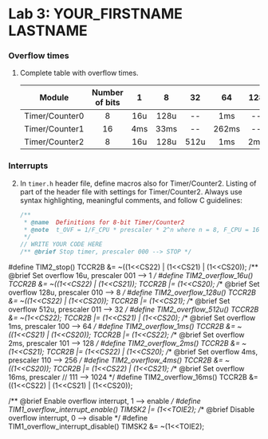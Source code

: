 # Lab 3: YOUR_FIRSTNAME LASTNAME

### Overflow times

1. Complete table with overflow times.

   | **Module** | **Number of bits** | **1** | **8** | **32** | **64** | **128** | **256** | **1024** |
   | :-: | :-: | :-: | :-: | :-: | :-: | :-: | :-: | :-: |
   | Timer/Counter0 | 8  | 16u | 128u | -- | 1ms | -- | 4ms | 16ms |
   | Timer/Counter1 | 16 |  4ms | 33ms | -- | 262ms | -- | 1s | 4s |
   | Timer/Counter2 | 8  |  16u | 128u | 512u | 1ms | 2ms | 4ms | 16ms |

### Interrupts

2. In `timer.h` header file, define macros also for Timer/Counter2. Listing of part of the header file with settings for Timer/Counter2. Always use syntax highlighting, meaningful comments, and follow C guidelines:

   ```c
   /**
    * @name  Definitions for 8-bit Timer/Counter2
    * @note  t_OVF = 1/F_CPU * prescaler * 2^n where n = 8, F_CPU = 16 MHz
    */
   // WRITE YOUR CODE HERE
   /** @brief Stop timer, prescaler 000 --> STOP */
#define TIM2_stop()           TCCR2B &= ~((1<<CS22) | (1<<CS21) | (1<<CS20));
/** @brief Set overflow 16u, prescaler 001 --> 1 */
#define TIM2_overflow_16u()   TCCR2B &= ~((1<<CS22) | (1<<CS21)); TCCR2B |= (1<<CS20);
/** @brief Set overflow 128u, prescaler 010 --> 8 */
#define TIM2_overflow_128u()  TCCR2B &= ~((1<<CS22) | (1<<CS20)); TCCR2B |= (1<<CS21);
/** @brief Set overflow 512u, prescaler 011 --> 32 */
#define TIM2_overflow_512u()  TCCR2B &= ~(1<<CS22); TCCR2B |= (1<<CS21) | (1<<CS20);
/** @brief Set overflow 1ms, prescaler 100 --> 64 */
#define TIM2_overflow_1ms()   TCCR2B &= ~((1<<CS21) | (1<<CS20)); TCCR2B |= (1<<CS22);
/** @brief Set overflow 2ms, prescaler 101 --> 128 */
#define TIM2_overflow_2ms()   TCCR2B &= ~(1<<CS21); TCCR2B |= (1<<CS22) | (1<<CS20);
/** @brief Set overflow 4ms, prescaler 110 --> 256 */
#define TIM2_overflow_4ms()   TCCR2B &= ~((1<<CS20)); TCCR2B |= (1<<CS22) | (1<<CS21);
/** @brief Set overflow 16ms, prescaler // 111 --> 1024 */
#define TIM2_overflow_16ms()  TCCR2B &= ((1<<CS22) | (1<<CS21) | (1<<CS20)); 

/** @brief Enable overflow interrupt, 1 --> enable */
#define TIM1_overflow_interrupt_enable()  TIMSK2 |= (1<<TOIE2);
/** @brief Disable overflow interrupt, 0 --> disable */
#define TIM1_overflow_interrupt_disable() TIMSK2 &= ~(1<<TOIE2);
   ```